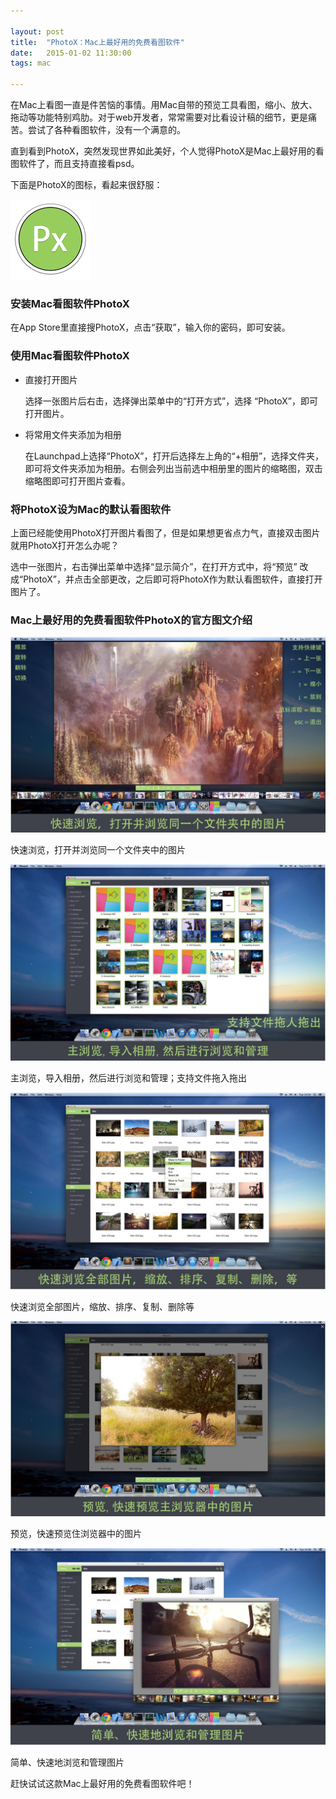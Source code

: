 ```yaml
---

layout: post
title:  "PhotoX：Mac上最好用的免费看图软件"
date:   2015-01-02 11:30:00
tags: mac

---
```


在Mac上看图一直是件苦恼的事情。用Mac自带的预览工具看图，缩小、放大、拖动等功能特别鸡肋。对于web开发者，常常需要对比看设计稿的细节，更是痛苦。尝试了各种看图软件，没有一个满意的。

直到看到PhotoX，突然发现世界如此美好，个人觉得PhotoX是Mac上最好用的看图软件了，而且支持直接看psd。

下面是PhotoX的图标，看起来很舒服：

![Mac上最好用的免费看图软件PhotoX的图标](/images/photox/photox.png)


### 安装Mac看图软件PhotoX

在App Store里直接搜PhotoX，点击“获取”，输入你的密码，即可安装。


### 使用Mac看图软件PhotoX

* 直接打开图片

	选择一张图片后右击，选择弹出菜单中的“打开方式”，选择 “PhotoX”，即可打开图片。

* 将常用文件夹添加为相册

	在Launchpad上选择“PhotoX”，打开后选择左上角的“+相册”，选择文件夹，即可将文件夹添加为相册。右侧会列出当前选中相册里的图片的缩略图，双击缩略图即可打开图片查看。


### 将PhotoX设为Mac的默认看图软件

上面已经能使用PhotoX打开图片看图了，但是如果想更省点力气，直接双击图片就用PhotoX打开怎么办呢？

选中一张图片，右击弹出菜单中选择“显示简介”，在打开方式中，将“预览” 改成“PhotoX”，并点击全部更改，之后即可将PhotoX作为默认看图软件，直接打开图片了。


### Mac上最好用的免费看图软件PhotoX的官方图文介绍


![快速浏览，打开并浏览同一个文件夹中的图片](/images/photox/1.png)

快速浏览，打开并浏览同一个文件夹中的图片

![主浏览，导入相册，然后进行浏览和管理；支持文件拖入拖出](/images/photox/2.png)

主浏览，导入相册，然后进行浏览和管理；支持文件拖入拖出

![快速浏览全部图片，缩放、排序、复制、删除等](/images/photox/3.png)

快速浏览全部图片，缩放、排序、复制、删除等

![预览，快速预览住浏览器中的图片](/images/photox/4.png)

预览，快速预览住浏览器中的图片

![简单、快速地浏览和管理图片](/images/photox/5.png)

简单、快速地浏览和管理图片


赶快试试这款Mac上最好用的免费看图软件吧！







 


